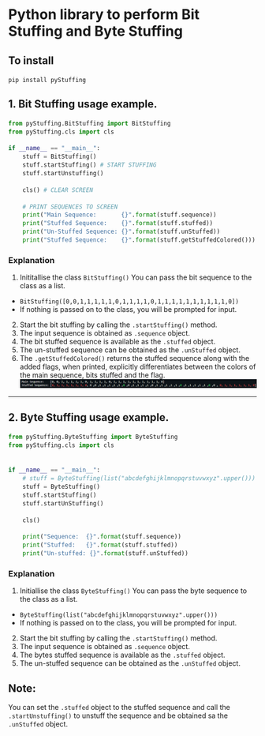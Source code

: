 # Python library to perform __Bit Stuffing__ and __Byte Stuffing__

## To install
`pip install pyStuffing`

## 1. Bit Stuffing usage example.

```PYTHON
from pyStuffing.BitStuffing import BitStuffing
from pyStuffing.cls import cls

if __name__ == "__main__":
    stuff = BitStuffing()
    stuff.startStuffing() # START STUFFING
    stuff.startUnstuffing()

    cls() # CLEAR SCREEN

    # PRINT SEQUENCES TO SCREEN
    print("Main Sequence:       {}".format(stuff.sequence))
    print("Stuffed Sequence:    {}".format(stuff.stuffed))
    print("Un-Stuffed Sequence: {}".format(stuff.unStuffed))
    print("Stuffed Sequence:    {}".format(stuff.getStuffedColored()))
```

### Explanation
1. Inititallise the class `BitStuffing()` You can pass the bit sequence to the class as a list.
  - `BitStuffing([0,0,1,1,1,1,1,0,1,1,1,1,0,1,1,1,1,1,1,1,1,1,1,0])`
  - If nothing is passed on to the class, you will be prompted for input.
2. Start the bit stuffing by calling the `.startStuffing()` method.
3. The input sequence is obtained as `.sequence` object.
4. The bit stuffed sequence is available as the `.stuffed` object.
5. The un-stuffed sequence can be obtained as the `.unStuffed` object.
6. The `.getStuffedColored()` returns the stuffed sequence along with the added flags, when printed, explicitly differentiates between the colors of the main sequence, bits stuffed and the flag.
![Example Colored Output](./Images/colored-bit-stuffing.png)

---

## 2. Byte Stuffing usage example.

```PYTHON
from pyStuffing.ByteStuffing import ByteStuffing
from pyStuffing.cls import cls


if __name__ == "__main__":
    # stuff = ByteStuffing(list("abcdefghijklmnopqrstuvwxyz".upper()))
    stuff = ByteStuffing()
    stuff.startStuffing()
    stuff.startUnStuffing()

    cls()
    
    print("Sequence:  {}".format(stuff.sequence))
    print("Stuffed:   {}".format(stuff.stuffed))
    print("Un-stuffed: {}".format(stuff.unStuffed))
```
### Explanation
1. Initiallise the class `ByteStuffing()` You can pass the byte sequence to the class as a list.
  - `ByteStuffing(list("abcdefghijklmnopqrstuvwxyz".upper()))`
  - If nothing is passed on to the class, you will be prompted for input.
2. Start the bit stuffing by calling the `.startStuffing()` method.
3. The input sequence is obtained as `.sequence` object.
4. The bytes stuffed sequence is available as the `.stuffed` object.
5. The un-stuffed sequence can be obtained as the `.unStuffed` object.

## Note:
You can set the `.stuffed` object to the stuffed sequence and call the `.startUnstuffing()` to unstuff the sequence and be obtained sa the `.unStuffed` object.